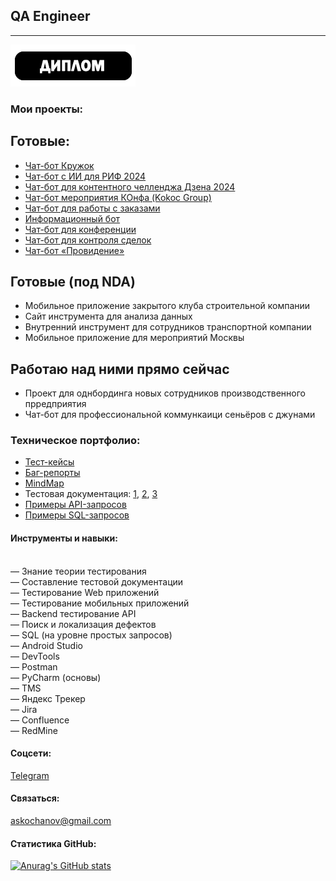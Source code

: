 ## QA Engineer
***
[![Диплом](https://raw.githubusercontent.com/KochanovAndrey/kochanovandrey/main/diplom.png)](https://github.com/KochanovAndrey/kochanovandrey/blob/6b2c976bd796d1b43484d562ed73f12e5d9cf0fb/9b1fc5d2-Kochanov-Andrey-Sergeevich_20232PQA00038.pdf)

### Мои проекты:
## Готовые:
* [Чат-бот Кружок](https://botcreators.ru/blog/kruzhok/)
* [Чат-бот с ИИ для РИФ 2024](https://botcreators.ru/blog/chat-bot-s-ii-dlja-rif-2024/)
* [Чат-бот для контентного челленджа Дзена 2024](https://botcreators.ru/blog/chat-bot-dlja-kontentnogo-chellendzha-dzena-2024/)
* [Чат-бот мероприятия КОнфа (Kokoc Group)](https://botcreators.ru/blog/chat-bot-dlja-konferencii-kokoc-group-konfa/)
* [Чат-бот для работы с заказами](https://botcreators.ru/blog/chat-bot-dlja-kontrolja-raboty-sotrudnikov/)
* [Информационный бот](https://botcreators.ru/blog/informacionnyj-bot-otec-reestr/)
* [Чат-бот для конференции](https://botcreators.ru/blog/chat-bot-dlja-konferencii/)
* [Чат-бот для контроля сделок](https://botcreators.ru/blog/chat-bot-dlja-kontrolja-sdelok/)
* [Чат-бот «Провидение»](https://t.me/providenie_fond_bot)
## Готовые (под NDA)
* Мобильное приложение закрытого клуба строительной компании
* Сайт инструмента для анализа данных
* Внутренний инструмент для сотрудников транспортной компании
* Мобильное приложение для мероприятий Москвы
## Работаю над ними прямо сейчас
* Проект для однбординга новых сотрудников производственного прредприятия
* Чат-бот для профессиональной коммункаици сеньёров с джунами

### Техническое портфолио:
* [Тест-кейсы](https://raw.githubusercontent.com/KochanovAndrey/kochanovandrey/main/test_cases.png)
* [Баг-репорты](https://raw.githubusercontent.com/KochanovAndrey/kochanovandrey/main/bug_reports.png)
* [MindMap](https://miro.com/app/board/uXjVPOB2YS4=/?share_link_id=169822513051)
* Тестовая документация: [1](https://docs.google.com/spreadsheets/d/1fAcQngYWHWZ_GQWSSLmaDwfz0NbXRtlWElaD4PTX-pM/edit?usp=sharing), [2](https://docs.google.com/spreadsheets/d/1ysynT2B456Dd8c2o1prl1sp2rcFvzAMyerWdZytY_sw/edit?usp=sharing), [3](https://docs.google.com/spreadsheets/d/1D7vIUvr5kUyM4bSNaoQ4SSKRrrgmDV9oQ-rUhztYKPU/edit?usp=sharing)
* [Примеры API-запросов](https://github.com/KochanovAndrey/kochanovandrey/blob/main/Кочанов%20Андрей.postman_collection.json)
* [Примеры SQL-запросов](https://docs.google.com/document/d/10e9WwHqIAKQB1RhpmmqAVBwDqJlV2KGTmISEp5-RLy8/edit?usp=sharing)

#### Инструменты и навыки:
<br> — Знание теории тестирования
<br> — Составление тестовой документации
<br> — Тестирование Web приложений
<br> — Тестирование мобильных приложений
<br> — Backend тестирование API
<br> — Поиск и локализация дефектов
<br> — SQL (на уровне простых запросов)
<br> — Android Studio
<br> — DevTools
<br> — Postman
<br> — PyCharm (основы)
<br> — TMS
<br> — Яндекс Трекер
<br> — Jira
<br> — Confluence
<br> — RedMine


#### Соцсети:
[Telegram](https://t.me/askochanov)

#### Связаться:
askochanov@gmail.com

#### Статистика GitHub:

[![Anurag's GitHub stats](https://github-readme-stats.vercel.app/api?username=KochanovAndrey)](https://github.com/KochanovAndrey/)
